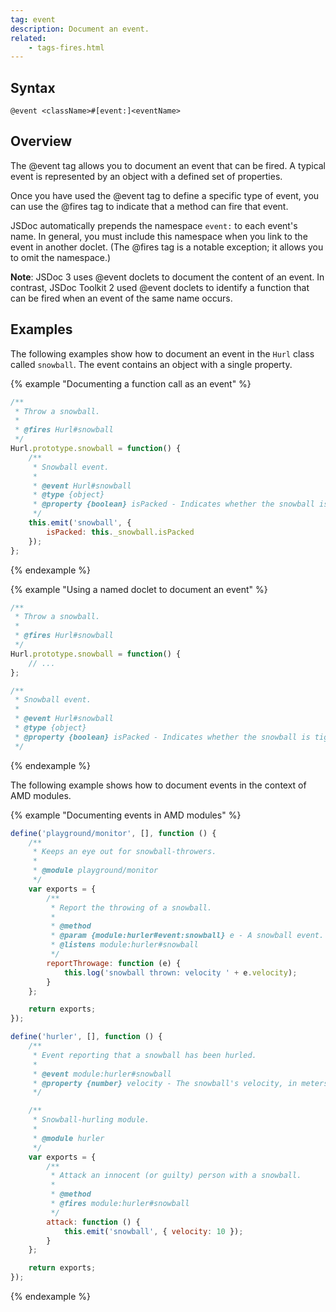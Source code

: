 ```yaml
---
tag: event
description: Document an event.
related:
    - tags-fires.html
---
```


## Syntax

`@event <className>#[event:]<eventName>`


## Overview

The @event tag allows you to document an event that can be fired. A typical event is represented by
an object with a defined set of properties.

Once you have used the @event tag to define a specific type of event, you can use the @fires tag to
indicate that a method can fire that event.

JSDoc automatically prepends the namespace `event:` to each event's name. In general, you must
include this namespace when you link to the event in another doclet. (The @fires tag is a notable
exception; it allows you to omit the namespace.)

**Note**: JSDoc 3 uses @event doclets to document the content of an event. In contrast, JSDoc
Toolkit 2 used @event doclets to identify a function that can be fired when an event of the same
name occurs.


## Examples

The following examples show how to document an event in the `Hurl` class called `snowball`. The
event contains an object with a single property.

{% example "Documenting a function call as an event" %}

```js
/**
 * Throw a snowball.
 *
 * @fires Hurl#snowball
 */
Hurl.prototype.snowball = function() {
    /**
     * Snowball event.
     *
     * @event Hurl#snowball
     * @type {object}
     * @property {boolean} isPacked - Indicates whether the snowball is tightly packed.
     */
    this.emit('snowball', {
        isPacked: this._snowball.isPacked
    });
};
```
{% endexample %}

{% example "Using a named doclet to document an event" %}

```js
/**
 * Throw a snowball.
 *
 * @fires Hurl#snowball
 */
Hurl.prototype.snowball = function() {
    // ...
};

/**
 * Snowball event.
 *
 * @event Hurl#snowball
 * @type {object}
 * @property {boolean} isPacked - Indicates whether the snowball is tightly packed.
 */
```
{% endexample %}

The following example shows how to document events in the context of AMD modules.

{% example "Documenting events in AMD modules" %}

```js
define('playground/monitor', [], function () {
    /**
     * Keeps an eye out for snowball-throwers.
     *
     * @module playground/monitor
     */
    var exports = {
        /**
         * Report the throwing of a snowball.
         *
         * @method
         * @param {module:hurler#event:snowball} e - A snowball event.
         * @listens module:hurler#snowball
         */
        reportThrowage: function (e) {
            this.log('snowball thrown: velocity ' + e.velocity);
        }
    };

    return exports;
});

define('hurler', [], function () {
    /**
     * Event reporting that a snowball has been hurled.
     *
     * @event module:hurler#snowball
     * @property {number} velocity - The snowball's velocity, in meters per second.
     */

    /**
     * Snowball-hurling module.
     *
     * @module hurler
     */
    var exports = {
        /**
         * Attack an innocent (or guilty) person with a snowball.
         *
         * @method
         * @fires module:hurler#snowball
         */
        attack: function () {
            this.emit('snowball', { velocity: 10 });
        }
    };

    return exports;
});
```
{% endexample %}
